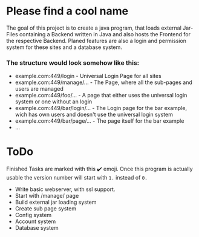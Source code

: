 # Please find a cool name

The goal of this project is to create a java program, that loads external Jar-Files containing a Backend written in Java
and also hosts the Frontend for the respective Backend. Planed features are also a login and permission system for these
sites and a database system.

### The structure would look somehow like this:
<ul>
    <li>
        example.com:449/login - Universal Login Page for all sites
    </li>
    <li>
        example.com:449/manage/... - The Page, where all the sub-pages and users are managed
    </li>
    <li>
        example.com:449/foo/... - A page that either uses the universal login system or one without an login
    </li>
    <li>
        example.com:449/bar/login/... - The Login page for the bar example, wich has own users and doesn't use the
        universal login system
    </li>
    <li>
        example.com:449/bar/page/... - The page itself for the bar example
    </li>
    <li>
        ...
    </li>
</ul>

# ToDo
Finished Tasks are marked with this ✔️ emoji. Once this program is actually usable the version number will start with
`1.` instead of `0.`
<ul>
<li>Write basic webserver, with ssl support.</li>
<li>Start with /manage/ page</li>
<li>Build external jar loading system</li>
<li>Create sub page system</li>
<li>Config system</li>
<li>Account system</li>
<li>Database system</li>
</ul>
